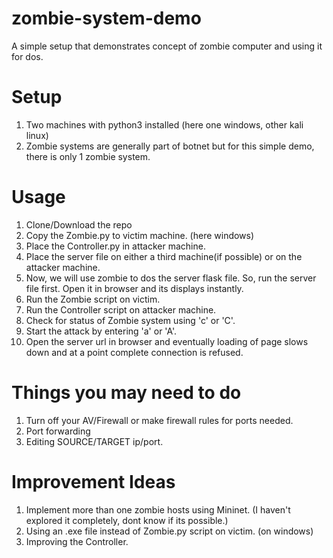 # zombie-system-demo
A simple setup that demonstrates concept of zombie computer and using it for dos. 

# Setup
1. Two machines with python3 installed (here one windows, other kali linux)
2. Zombie systems are generally part of botnet but for this simple demo, there is only 1 zombie system.

# Usage
1. Clone/Download the repo
2. Copy the Zombie.py to victim machine. (here windows)
3. Place the Controller.py in attacker machine. 
4. Place the server file on either a third machine(if possible) or on the attacker machine.
5. Now, we will use zombie to dos the server flask file. So, run the server file first. Open it in browser and its displays instantly.
6. Run the Zombie script on victim.
7. Run the Controller script on attacker machine.
8. Check for status of Zombie system using 'c' or 'C'.
9. Start the attack by entering 'a' or 'A'.
10. Open the server url in browser and eventually loading of page slows down and at a point complete connection is refused.

# Things you may need to do 
1. Turn off your AV/Firewall or make firewall rules for ports needed.
2. Port forwarding
3. Editing SOURCE/TARGET ip/port.

# Improvement Ideas
1. Implement more than one zombie hosts using Mininet. (I haven't explored it completely, dont know if its possible.)
2. Using an .exe file instead of Zombie.py script on victim. (on windows)
3. Improving the Controller.

